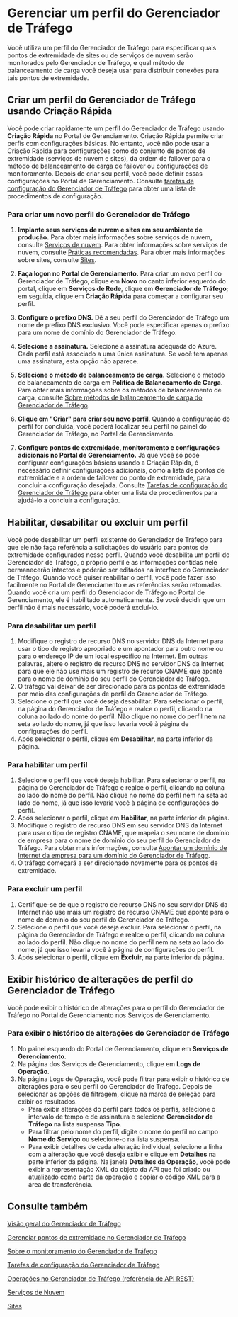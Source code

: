 ﻿<properties
   pageTitle="Gerenciar perfis do Gerenciador de Tráfego"
   description="Este artigo ajudará você criar, desabilitar, habilitar, excluir e exibir o histórico de um perfil do Gerenciador de Tráfego."
   services="traffic-manager"
   documentationCenter=""
   authors="cherylmc"
   manager="adinah"
   editor="tysonn" />
<tags 
   ms.service="traffic-manager"
   ms.devlang="na"
   ms.topic="article"
   ms.tgt_pltfrm="na"
   ms.workload="infrastructure-services"
   ms.date="02/27/2015"
   ms.author="cherylmc" />

# Gerenciar um perfil do Gerenciador de Tráfego

Você utiliza um perfil do Gerenciador de Tráfego para especificar quais pontos de extremidade de sites ou de serviços de nuvem serão monitorados pelo Gerenciador de Tráfego, e qual método de balanceamento de carga você deseja usar para distribuir conexões para tais pontos de extremidade. 

## Criar um perfil do Gerenciador de Tráfego usando Criação Rápida

Você pode criar rapidamente um perfil do Gerenciador de Tráfego usando **Criação Rápida** no Portal de Gerenciamento. Criação Rápida permite criar perfis com configurações básicas. No entanto, você não pode usar a Criação Rápida para configurações como do conjunto de pontos de extremidade (serviços de nuvem e sites), da ordem de failover para o método de balanceamento de carga de failover ou configurações de monitoramento. Depois de criar seu perfil, você pode definir essas configurações no Portal de Gerenciamento. Consulte [tarefas de configuração do Gerenciador de Tráfego](https://msdn.microsoft.com/library/azure/hh744830.aspx) para obter uma lista de procedimentos de configuração.

### Para criar um novo perfil do Gerenciador de Tráfego

1. **Implante seus serviços de nuvem e sites em seu ambiente de produção.** Para obter mais informações sobre serviços de nuvem, consulte [Serviços de nuvem](http://go.microsoft.com/fwlink/p/?LinkId=314074). Para obter informações sobre serviços de nuvem, consulte [Práticas recomendadas](https://msdn.microsoft.com/library/azure/5229dd1c-5a91-4869-8522-bed8597d9cf5#bkmk_TrafficManagerBestPracticesProfile). Para obter mais informações sobre sites, consulte [Sites](http://go.microsoft.com/fwlink/p/?LinkId=393327).

2. **Faça logon no Portal de Gerenciamento.** Para criar um novo perfil do Gerenciador de Tráfego, clique em **Novo** no canto inferior esquerdo do portal, clique em **Serviços de Rede**, clique em **Gerenciador de Tráfego**; em seguida, clique em **Criação Rápida** para começar a configurar seu perfil.
3. **Configure o prefixo DNS.** Dê a seu perfil do Gerenciador de Tráfego um nome de prefixo DNS exclusivo. Você pode especificar apenas o prefixo para um nome de domínio do Gerenciador de Tráfego.
4. **Selecione a assinatura.** Selecione a assinatura adequada do Azure. Cada perfil está associado a uma única assinatura. Se você tem apenas uma assinatura, esta opção não aparece.
5. **Selecione o método de balanceamento de carga.** Selecione o método de balanceamento de carga em **Política de Balanceamento de Carga**. Para obter mais informações sobre os métodos de balanceamento de carga, consulte [Sobre métodos de balanceamento de carga do Gerenciador de Tráfego](traffic-manager-load-balancing-methods.md).
6. **Clique em "Criar" para criar seu novo perfil**. Quando a configuração do perfil for concluída, você poderá localizar seu perfil no painel do Gerenciador de Tráfego, no Portal de Gerenciamento.
7. **Configure pontos de extremidade, monitoramento e configurações adicionais no Portal de Gerenciamento.** Já que você só pode configurar configurações básicas usando a Criação Rápida, é necessário definir configurações adicionais, como a lista de pontos de extremidade e a ordem de failover do ponto de extremidade, para concluir a configuração desejada. Consulte [Tarefas de configuração do Gerenciador de Tráfego](https://msdn.microsoft.com/library/azure/hh744830.aspx) para obter uma lista de procedimentos para ajudá-lo a concluir a configuração.

## Habilitar, desabilitar ou excluir um perfil

Você pode desabilitar um perfil existente do Gerenciador de Tráfego para que ele não faça referência a solicitações do usuário para pontos de extremidade configurados nesse perfil. Quando você desabilita um perfil do Gerenciador de Tráfego, o próprio perfil e as informações contidas nele permanecerão intactos e poderão ser editados na interface do Gerenciador de Tráfego. Quando você quiser reabilitar o perfil, você pode fazer isso facilmente no Portal de Gerenciamento e as referências serão retomadas. Quando você cria um perfil do Gerenciador de Tráfego no Portal de Gerenciamento, ele é habilitado automaticamente. Se você decidir que um perfil não é mais necessário, você poderá excluí-lo. 

### Para desabilitar um perfil

1. Modifique o registro de recurso DNS no servidor DNS da Internet para usar o tipo de registro apropriado e um apontador para outro nome ou para o endereço IP de um local específico na Internet. Em outras palavras, altere o registro de recurso DNS no servidor DNS da Internet para que ele não use mais um registro de recurso CNAME que aponte para o nome de domínio do seu perfil do Gerenciador de Tráfego.
2. O tráfego vai deixar de ser direcionado para os pontos de extremidade por meio das configurações de perfil do Gerenciador de Tráfego.
3. Selecione o perfil que você deseja desabilitar. Para selecionar o perfil, na página do Gerenciador de Tráfego e realce o perfil, clicando na coluna ao lado do nome do perfil. Não clique no nome do perfil nem na seta ao lado do nome, já que isso levaria você à página de configurações do perfil.
4. Após selecionar o perfil, clique em **Desabilitar**, na parte inferior da página.

### Para habilitar um perfil

1. Selecione o perfil que você deseja habilitar. Para selecionar o perfil, na página do Gerenciador de Tráfego e realce o perfil, clicando na coluna ao lado do nome do perfil. Não clique no nome do perfil nem na seta ao lado do nome, já que isso levaria você à página de configurações do perfil.
2. Após selecionar o perfil, clique em **Habilitar**, na parte inferior da página.
3. Modifique o registro de recurso DNS em seu servidor DNS da Internet para usar o tipo de registro CNAME, que mapeia o seu nome de domínio de empresa para o nome de domínio do seu perfil do Gerenciador de Tráfego. Para obter mais informações, consulte [Apontar um domínio de Internet da empresa para um domínio do Gerenciador de Tráfego](traffic-manager-point-internet-domain.md).
4. O tráfego começará a ser direcionado novamente para os pontos de extremidade.

### Para excluir um perfil

1. Certifique-se de que o registro de recurso DNS no seu servidor DNS da Internet não use mais um registro de recurso CNAME que aponte para o nome de domínio do seu perfil do Gerenciador de Tráfego.
2. Selecione o perfil que você deseja excluir. Para selecionar o perfil, na página do Gerenciador de Tráfego e realce o perfil, clicando na coluna ao lado do perfil. Não clique no nome do perfil nem na seta ao lado do nome, já que isso levaria você à página de configurações do perfil.
4. Após selecionar o perfil, clique em **Excluir**, na parte inferior da página.

## Exibir histórico de alterações de perfil do Gerenciador de Tráfego

Você pode exibir o histórico de alterações para o perfil do Gerenciador de Tráfego no Portal de Gerenciamento nos Serviços de Gerenciamento.

### Para exibir o histórico de alterações do Gerenciador de Tráfego

1. No painel esquerdo do Portal de Gerenciamento, clique em **Serviços de Gerenciamento**.
2. Na página dos Serviços de Gerenciamento, clique em **Logs de Operação**.
3. Na página Logs de Operação, você pode filtrar para exibir o histórico de alterações para o seu perfil do Gerenciador de Tráfego. Depois de selecionar as opções de filtragem, clique na marca de seleção para exibir os resultados.
   - Para exibir alterações do perfil para todos os perfis, selecione o intervalo de tempo e de assinatura e selecione **Gerenciador de Tráfego** na lista suspensa **Tipo**.
   - Para filtrar pelo nome do perfil, digite o nome do perfil no campo **Nome do Serviço** ou selecione-o na lista suspensa.
   - Para exibir detalhes de cada alteração individual, selecione a linha com a alteração que você deseja exibir e clique em **Detalhes** na parte inferior da página. Na janela **Detalhes da Operação**, você pode exibir a representação XML do objeto da API que foi criado ou atualizado como parte da operação e copiar o código XML para a área de transferência.


## Consulte também

[Visão geral do Gerenciador de Tráfego](traffic-manager-overview.md)

[Gerenciar pontos de extremidade no Gerenciador de Tráfego](traffic-manager-endpoints.md)

[Sobre o monitoramento do Gerenciador de Tráfego](traffic-manager-monitoring.md)

[Tarefas de configuração do Gerenciador de Tráfego](https://msdn.microsoft.com/library/azure/hh744830.aspx)

[Operações no Gerenciador de Tráfego (referência de API REST)](http://go.microsoft.com/fwlink/p/?LinkID=313584)

[Serviços de Nuvem](http://go.microsoft.com/fwlink/?LinkId=314074)

[Sites](http://go.microsoft.com/fwlink/p/?LinkId=393327)

<!--HONumber=49-->